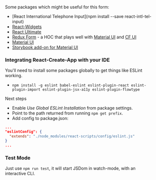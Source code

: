 Some packages which might be useful for this form:

- [React International Telephone Input](npm install --save react-intl-tel-input)
- [React-Widgets](http://jquense.github.io/react-widgets/)
- [React Ultimate](https://github.com/Paqmind/react-ultimate)
- [Redux Form](http://redux-form.com/) - a HOC that plays well with [Material UI](http://redux-form.com/6.0.5/examples/material-ui/) and [CF UI](https://cloudflare.github.io/cf-ui/)
- [Material UI](http://www.material-ui.com/)
- [Storybook add-on for Material UI](https://github.com/sm-react/storybook-addon-material-ui)



### Integrating React-Create-App with your IDE

You'll need to install some packages globally to get things like ESLint working.

- `npm install -g eslint babel-eslint eslint-plugin-react eslint-plugin-import eslint-plugin-jsx-a11y eslint-plugin-flowtype`

Next steps

- Enable *_Use Global ESLint Installation_* from package settings.
- Point to the path returned from running `npm get prefix`.
- Add config to package.json:

```json
...
"eslintConfig": {
  "extends": "./node_modules/react-scripts/config/eslint.js"
}
...
```


### Test Mode

Just use `npm run test`, it will start JSDom in watch-mode, with an interactive CLI.
